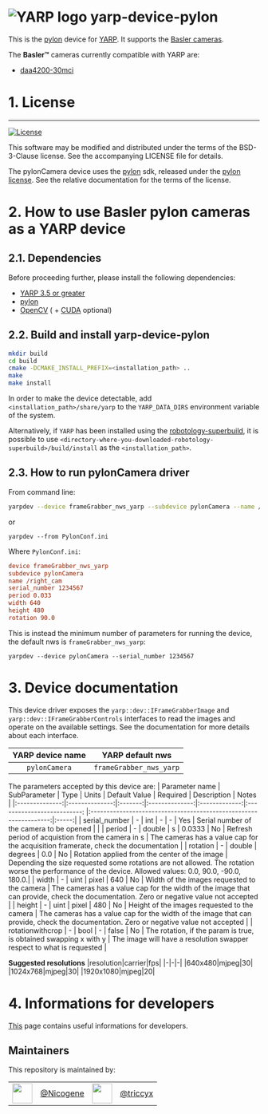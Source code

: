
![YARP logo](https://raw.githubusercontent.com/robotology/yarp/master/doc/images/yarp-robot-24.png "yarp-device-pylon")
yarp-device-pylon
=================

This is the [pylon](https://www.baslerweb.com/en/products/basler-pylon-camera-software-suite/) device for [YARP](https://www.yarp.it/).
It supports the [Basler cameras](https://docs.baslerweb.com/cameras).

The **Basler™** cameras currently compatible with YARP are:
- [daa4200-30mci](https://docs.baslerweb.com/embedded-vision/daa4200-30mci)

# 1. License
-------

[![License](https://img.shields.io/badge/license-BSD--3--Clause%20%2B%20others-19c2d8.svg)](https://github.com/robotology/yarp-device-realsense2/blob/master/LICENSE)

This software may be modified and distributed under the terms of the
BSD-3-Clause license. See the accompanying LICENSE file for details.

The pylonCamera device uses the
[pylon](https://www.baslerweb.com/en/products/basler-pylon-camera-software-suite/) sdk, released
under the [pylon license](https://docs.baslerweb.com/licensing-information).
See the relative documentation for the terms of the license.

# 2. How to use Basler pylon cameras as a YARP device

## 2.1. Dependencies
Before proceeding further, please install the following dependencies:
- [YARP 3.5 or greater](https://www.yarp.it/)
- [pylon](https://www.baslerweb.com/en/products/basler-pylon-camera-software-suite/)
- [OpenCV](https://opencv.org/) ( + [CUDA](https://opencv.org/platforms/cuda/) optional)

## 2.2. Build and install yarp-device-pylon

```bash
mkdir build
cd build
cmake -DCMAKE_INSTALL_PREFIX=<installation_path> ..
make
make install
```
In order to make the device detectable, add `<installation_path>/share/yarp` to the `YARP_DATA_DIRS` environment variable of the system.

Alternatively, if `YARP` has been installed using the [robotology-superbuild](https://github.com/robotology/robotology-superbuild), it is possible to use `<directory-where-you-downloaded-robotology-superbuild>/build/install` as the `<installation_path>`.

## 2.3. How to run pylonCamera driver

From command line:

```bash
yarpdev --device frameGrabber_nws_yarp --subdevice pylonCamera --name /right_cam --serial_number 1234567 --period 0.033 --width 640 --height 480 --rotation 90.0
```

or

```
yarpdev --from PylonConf.ini
```

Where `PylonConf.ini`:

```ini
device frameGrabber_nws_yarp
subdevice pylonCamera
name /right_cam
serial_number 1234567
period 0.033
width 640
height 480
rotation 90.0
```


This is instead the minimum number of parameters for running the device, the default nws is `frameGrabber_nws_yarp`:
```
yarpdev --device pylonCamera --serial_number 1234567
```

# 3. Device documentation
This device driver exposes the `yarp::dev::IFrameGrabberImage` and
`yarp::dev::IFrameGrabberControls` interfaces to read the images and operate on
the available settings.
See the documentation for more details about each interface.

| YARP device name | YARP default nws        |
|:----------------:|:-----------------------:|
| `pylonCamera`    | `frameGrabber_nws_yarp` |

The parameters accepted by this device are:
| Parameter name | SubParameter   | Type    | Units          | Default Value | Required                    | Description                                                       | Notes |
|:--------------:|:--------------:|:-------:|:--------------:|:-------------:|:--------------------------: |:-----------------------------------------------------------------:|:-----:|
| serial_number  |      -         | int     | -              |   -           | Yes                         | Serial number of the camera to be opened                          |  |
| period         |      -         | double  | s              |   0.0333      | No                          | Refresh period of acquistion from the camera in s                 | The cameras has a value cap for the acquisition framerate, check the documentation |
| rotation       |      -         | double  | degrees        |   0.0         | No                          | Rotation applied from the center of the image                     | Depending the size requested some rotations are not allowed. The rotation worse the performance of the device. Allowed values: 0.0, 90.0, -90.0, 180.0.|
| width          |      -         | uint    | pixel          |   640         | No                          | Width of the images requested to the camera                       | The cameras has a value cap for the width of the image that can provide, check the documentation. Zero or negative value not accepted |
| height         |      -         | uint    | pixel          |   480         | No                          | Height of the images requested to the camera                       | The cameras has a value cap for the width of the image that can provide, check the documentation. Zero or negative value not accepted |
| rotationwithcrop         |      -         | bool    |     -      |   false         | No                          | The rotation, if the param is true, is obtained swapping x with y                       | The image will have a resolution swapper respect to what is requested |

**Suggested resolutions**
|resolution|carrier|fps|
|-|-|-|
|640x480|mjpeg|30|
|1024x768|mjpeg|30|
|1920x1080|mjpeg|20|

# 4. Informations for developers

[This](./doc/dev-informations.md) page contains useful informations for developers.

Maintainers
--------------
This repository is maintained by:

| | | | |
|:---:|:---:|:---:|:---:|
| [<img src="https://github.com/Nicogene.png" width="40">](https://github.com/Nicogene) | [@Nicogene](https://github.com/Nicogene) | [<img src="https://github.com/triccyx.png" width="40">](https://github.com/triccyx) | [@triccyx](https://github.com/triccyx) |
